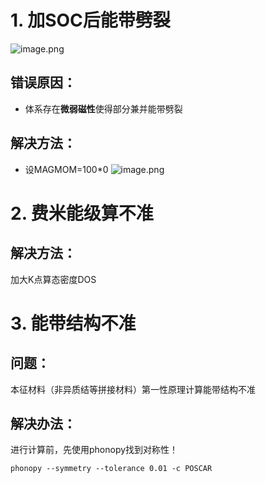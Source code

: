 # 1. 加SOC后能带劈裂
![image.png](https://jf-1325624113.cos.ap-guangzhou.myqcloud.com/study_picture/202404161649018.png)
## 错误原因：
- 体系存在**微弱磁性**使得部分兼并能带劈裂
## 解决方法：
- 设MAGMOM=100\*0
![image.png](https://jf-1325624113.cos.ap-guangzhou.myqcloud.com/study_picture/202404161652108.png)

# 2. 费米能级算不准
## 解决方法：
加大K点算态密度DOS

# 3. 能带结构不准
## 问题：
本征材料（非异质结等拼接材料）第一性原理计算能带结构不准

## 解决办法：
进行计算前，先使用phonopy找到对称性！
```
phonopy --symmetry --tolerance 0.01 -c POSCAR
```